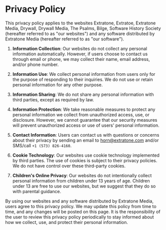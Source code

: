 # Privacy Policy

This privacy policy applies to the websites Extratone, Extratoe, Extratone Media, Drywall, Drywall Media, The Psalms, Bilge, Software History Society (hereafter referred to as "our websites") and any software distributed by Extratone Media (hereafter referred to as "our software").

1. **Information Collection**: Our websites do not collect any personal information automatically. However, if users choose to contact us through email or phone, we may collect their name, email address, and/or phone number.

2. **Information Use**: We collect personal information from users only for the purpose of responding to their inquiries. We do not use or retain personal information for any other purpose.

3. **Information Sharing**: We do not share any personal information with third parties, except as required by law.

4. **Information Protection**: We take reasonable measures to protect any personal information we collect from unauthorized access, use, or disclosure. However, we cannot guarantee that our security measures will prevent unauthorized access or use of users' personal information.

5. **Contact Information**: Users can contact us with questions or concerns about their privacy by sending an email to [horn@extratone.com](mailto:horn@extratone.com) and/or SMS/call `+1 (573) 826-4160`.

6. **Cookie Technology**: Our websites use cookie technology implemented by third parties. The use of cookies is subject to their privacy policies. We do not have control over these third-party cookies.

7. **Children's Online Privacy**: Our websites do not intentionally collect personal information from children under 13 years of age. Children under 13 are free to use our websites, but we suggest that they do so with parental guidance.

By using our websites and any software distributed by Extratone Media, users agree to this privacy policy. We may update this policy from time to time, and any changes will be posted on this page. It is the responsibility of the user to review this privacy policy periodically to stay informed about how we collect, use, and protect their personal information.